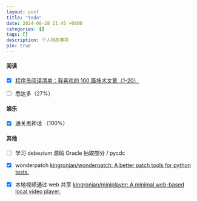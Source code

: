 ```yaml
---
layout: post
title: "todo"
date: 2024-08-28 21:45 +0800
categories: []
tags: []
description: 个人待办事项
pin: true
---
```




#### 阅读

- [x] [程序员阅读清单：我喜欢的 100 篇技术文章（1-20）](https://mp.weixin.qq.com/s/9I5HNB6WJWouhblcMOsR_g)
- [ ] 悉达多（27%）



#### 娱乐

- [x] 通关黑神话 （100%）



#### 其他

- [ ] 学习 debezium 源码 Oracle 抽取部分 / pycdc
- [x] wonderpatch [kingronjan/wonderpatch: A better patch tools for python tests.](https://github.com/kingronjan/wonderpatch)
- [x] 本地视频通过 web 共享 [kingronjan/miniplayer: A minimal web-based local video player.](https://github.com/kingronjan/miniplayer)

